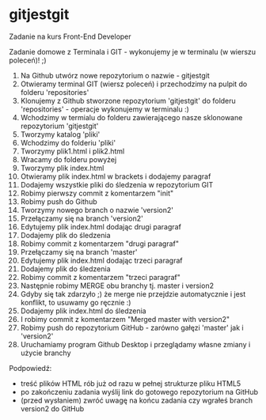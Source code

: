 # gitjestgit
Zadanie na kurs Front-End Developer


Zadanie domowe z Terminala i GIT - wykonujemy je w terminalu (w wierszu poleceń)! ;)

1. Na Github utwórz nowe repozytorium o nazwie - gitjestgit
2. Otwieramy terminal GIT (wiersz poleceń) i przechodzimy na pulpit do folderu 'repositories'
3. Klonujemy z Github stworzone repozytorium 'gitjestgit' do folderu 'repositories' - operacje wykonujemy w terminalu :)
4. Wchodzimy w termialu do folderu zawierającego nasze sklonowane repozytorium 'gitjestgit'
5. Tworzymy katalog 'pliki'
6. Wchodzimy do folderiu 'pliki'
7. Tworzymy plik1.html i plik2.html
8. Wracamy do folderu powyżej
9. Tworzymy plik index.html
10. Otwieramy plik index.html w brackets i dodajemy paragraf
11. Dodajemy wszystkie pliki do śledzenia w repozytorium GIT
12. Robimy pierwszy commit z komentarzem "init" 
13. Robimy push do Github
14. Tworzymy nowego branch o nazwie 'version2'
15. Przełączamy się na branch 'version2'
16. Edytujemy plik index.html dodając drugi paragraf
17. Dodajemy plik do śledzenia
18. Robimy commit z komentarzem "drugi paragraf" 
19. Przełączamy się na branch 'master'
20. Edytujemy plik index.html dodając trzeci paragraf
21. Dodajemy plik do śledzenia
22. Robimy commit z komentarzem "trzeci paragraf" 
23. Następnie robimy MERGE obu branchy tj. master i version2
24. Gdyby się tak zdarzyło ;) że merge nie przejdzie automatycznie i jest konflikt, to usuwamy go ręcznie :)
25. Dodajemy plik index.html do śledzenia
26. I robimy commit z komentarzem "Merged master with version2" 
27. Robimy push do repozytorium GitHub - zarówno gałęzi 'master' jak i 'version2'
28. Uruchamiamy program Github Desktop i przeglądamy własne zmiany i użycie branchy

Podpowiedź:
- treść plików HTML rób już od razu w pełnej strukturze pliku HTML5
- po zakończeniu zadania wyślij link do gotowego repozytorium na GitHub
- (przed wysłaniem) zwróć uwagę na końcu zadania czy wgrałeś branch version2 do GitHub

